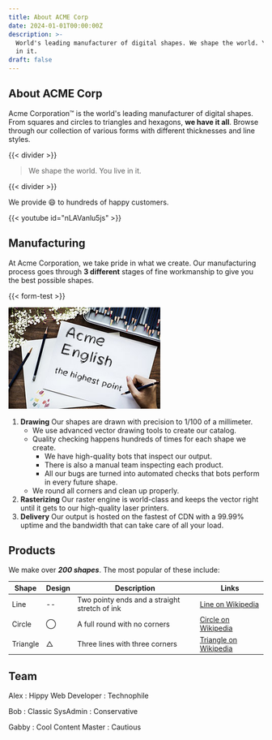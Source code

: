 ```yaml
---
title: About ACME Corp
date: 2024-01-01T00:00:00Z
description: >-
  World's leading manufacturer of digital shapes. We shape the world. You live
  in it.
draft: false
---
```

## About ACME Corp

Acme Corporation™ is the world's leading manufacturer of digital shapes. From squares and circles to triangles and hexagons, **we have it all**. Browse through our collection of various forms with different thicknesses and line styles.

{{< divider >}}

> We shape the world. You live in it.

{{< divider >}}

We provide :smile: to hundreds of happy customers.

{{< youtube id="nLAVanlu5js" >}}

## Manufacturing

At Acme Corporation, we take pride in what we create. Our manufacturing process goes through **3 different** stages of fine workmanship to give you the best possible shapes.

{{< form-test >}}

![](draw.jpg)

1. **Drawing** Our shapes are drawn with precision to 1/100 of a millimeter.
   * We use advanced vector drawing tools to create our catalog.
   * Quality checking happens hundreds of times for each shape we create.
     * We have high-quality bots that inspect our output.
     * There is also a manual team inspecting each product.
     * All our bugs are turned into automated checks that bots perform in every future shape.
   * We round all corners and clean up properly.
2. **Rasterizing** Our raster engine is world-class and keeps the vector right until it gets to our high-quality laser printers.
3. **Delivery** Our output is hosted on the fastest of CDN with a 99.99% uptime and the bandwidth that can take care of all your load.

## Products

We make over ***200 shapes***. The most popular of these include:

<table><thead><tr><th>Shape</th><th>Design</th><th>Description</th><th>Links</th></tr></thead><tbody><tr><td>Line</td><td>--</td><td>Two pointy ends and a straight stretch of ink</td><td><a href="https://en.wikipedia.org/wiki/Line_(geometry)">Line on Wikipedia</a></td></tr><tr><td>Circle</td><td>⃝</td><td>A full round with no corners</td><td><a href="https://en.wikipedia.org/wiki/Circle">Circle on Wikipedia</a></td></tr><tr><td>Triangle</td><td>△</td><td>Three lines with three corners</td><td><a href="https://en.wikipedia.org/wiki/Triangle">Triangle on Wikipedia</a></td></tr></tbody></table>

## Team

Alex : Hippy Web Developer : Technophile

Bob : Classic SysAdmin : Conservative

Gabby : Cool Content Master : Cautious